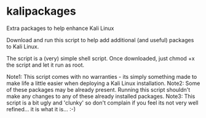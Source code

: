 # kalipackages
Extra packages to help enhance Kali Linux

Download and run this script to help add additional (and useful) packages to Kali Linux.

The script is a (very) simple shell script. Once downloaded, just chmod +x the script and let it run as root.

Note1: This script comes with no warranties - its simply something made to make life a little easier when deploying a Kali Linux installation.
Note2: Some of these packages may be already present. Running this script shouldn't make any changes to any of these already installed packages.
Note3: This script is a bit ugly and 'clunky' so don't complain if you feel its not very well refined... it is what it is... :-)
